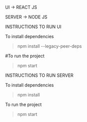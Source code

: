 UI -> REACT JS

SERVER -> NODE JS

INSTRUCTIONS TO RUN UI

To install dependencies

>npm install --legacy-peer-deps

#To run the project

>npm start

INSTRUCTIONS TO RUN SERVER

To install dependencies

>npm install

To run the project

>npm start
